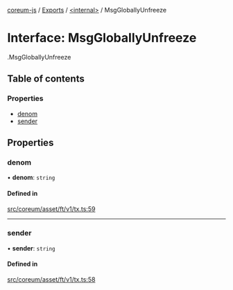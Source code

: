 [coreum-js](../README.md) / [Exports](../modules.md) / [<internal\>](../modules/internal_.md) / MsgGloballyUnfreeze

# Interface: MsgGloballyUnfreeze

[<internal>](../modules/internal_.md).MsgGloballyUnfreeze

## Table of contents

### Properties

- [denom](internal_.MsgGloballyUnfreeze.md#denom)
- [sender](internal_.MsgGloballyUnfreeze.md#sender)

## Properties

### denom

• **denom**: `string`

#### Defined in

[src/coreum/asset/ft/v1/tx.ts:59](https://github.com/CooperFoundation/coreum-js/blob/e00873a/src/coreum/asset/ft/v1/tx.ts#L59)

___

### sender

• **sender**: `string`

#### Defined in

[src/coreum/asset/ft/v1/tx.ts:58](https://github.com/CooperFoundation/coreum-js/blob/e00873a/src/coreum/asset/ft/v1/tx.ts#L58)
